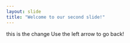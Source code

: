 ```yaml
---
layout: slide
title: "Welcome to our second slide!"
---
```

this is the change
Use the left arrow to go back!
